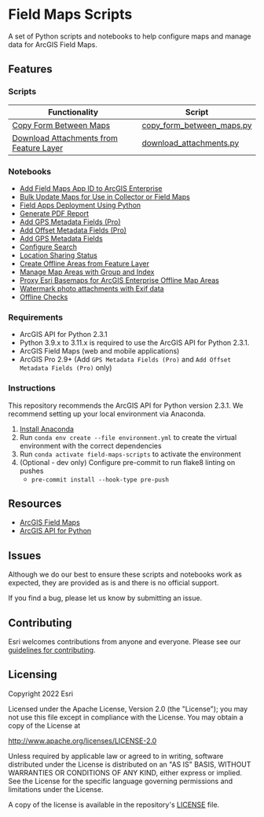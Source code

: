 # Field Maps Scripts

A set of Python scripts and notebooks to help configure maps and manage data for ArcGIS Field Maps.

## Features

### Scripts

| Functionality                                                        | Script
|----------------------------------------------------------------------|----------------------------------------------------------------------------------------|
| [Copy Form Between Maps](readmes/copy_form_between_maps.md)               | [copy_form_between_maps.py](scripts/copy_form_between_maps.py)              |
| [Download Attachments from Feature Layer](readmes/download_attachments.md) | [download_attachments.py](scripts/download_attachments.py)

### Notebooks

- [Add Field Maps App ID to ArcGIS Enterprise](notebooks/Add%20Field%20Maps%20App%20ID%20to%20ArcGIS%20Enterprise.ipynb)
- [Bulk Update Maps for Use in Collector or Field Maps](notebooks/Bulk%20Update%20Maps%20for%20Use%20in%20Collector%20or%20Field%20Maps.ipynb)
- [Field Apps Deployment Using Python](notebooks/Field%20Apps%20Deployment%20Using%20Python.ipynb)
- [Generate PDF Report](notebooks/Generate%20PDF%20Report/Generate%20PDF%20Report.ipynb)
- [Add GPS Metadata Fields (Pro)](notebooks/Add%20GPS%20Metadata%20Fields.ipynb)
- [Add Offset Metadata Fields (Pro)](notebooks/Add%20Offset%20Metadata%20Fields.ipynb)
- [Add GPS Metadata Fields](notebooks/Add%20GPS%20Metadata%20Fields_FS.ipynb)
- [Configure Search](notebooks/Configure%20Search.ipynb)
- [Location Sharing Status](notebooks/Location%20Sharing%20Status.ipynb)
- [Create Offline Areas from Feature Layer](notebooks/Create%20Offline%20Areas%20from%20Feature%20Layer.ipynb)
- [Manage Map Areas with Group and Index](notebooks/Manage%20Map%20Areas%20with%20Group%20and%20Index.ipynb)
- [Proxy Esri Basemaps for ArcGIS Enterprise Offline Map Areas](notebooks/Proxy%20Esri%20Basemaps%20for%20ArcGIS%20Enterprise%20Offline%20Map%20Areas.ipynb)
- [Watermark photo attachments with Exif data](notebooks/Watermark%20photo%20attachments%20with%20Exif%20data.ipynb)
- [Offline Checks](notebooks/Offline%20Checks.ipynb)

### Requirements

- ArcGIS API for Python 2.3.1
- Python 3.9.x to 3.11.x is required to use the ArcGIS API for Python 2.3.1.
- ArcGIS Field Maps (web and mobile applications)
- ArcGIS Pro 2.9+ (Add `GPS Metadata Fields (Pro)` and `Add Offset Metadata Fields (Pro)` only)

### Instructions

This repository recommends the ArcGIS API for Python version 2.3.1. We recommend setting up your
local environment via Anaconda.

1. [Install Anaconda](https://developers.arcgis.com/python/guide/install-and-set-up/)
2. Run `conda env create --file environment.yml` to create the virtual environment with the correct dependencies
3. Run `conda activate field-maps-scripts` to activate the environment
4. (Optional - dev only) Configure pre-commit to run flake8 linting on pushes
   - `pre-commit install --hook-type pre-push`

## Resources

- [ArcGIS Field Maps](https://www.esri.com/arcgis-blog/products/apps/field-mobility/introducing-arcgis-field-maps/)
- [ArcGIS API for Python](https://developers.arcgis.com/python)

## Issues

Although we do our best to ensure these scripts and notebooks work as expected, they are provided as is and there is no official support.

If you find a bug, please let us know by submitting an issue.

## Contributing

Esri welcomes contributions from anyone and everyone.
Please see our [guidelines for contributing](https://github.com/esri/contributing).

## Licensing

Copyright 2022 Esri

Licensed under the Apache License, Version 2.0 (the "License");
you may not use this file except in compliance with the License.
You may obtain a copy of the License at

<http://www.apache.org/licenses/LICENSE-2.0>

Unless required by applicable law or agreed to in writing, software
distributed under the License is distributed on an "AS IS" BASIS,
WITHOUT WARRANTIES OR CONDITIONS OF ANY KIND, either express or implied.
See the License for the specific language governing permissions and
limitations under the License.

A copy of the license is available in the repository's
[LICENSE](LICENSE) file.
